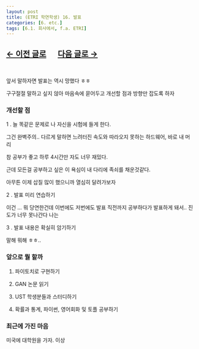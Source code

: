 ```yaml
---
layout: post
title: (ETRI 학연학생) 16. 발표
categories: [6. etc.]
tags: [6.1. 회사에서, f.a. ETRI]
---
```


## [←  이전 글로](https://maizer2.github.io/6.%20etc2022/04/27/(ETRI-학연학생)-15.-원내-교육-1.html) 　 [다음 글로 →](https://maizer2.github.io/6.%20etc2022/04/29/(ETRI-학연학생)-17.-원내-교육-2.html)

<br/>

앞서 말하자면 발표는 역시 망했다 ㅎㅎ

구구절절 말하고 싶지 않아 마음속에 묻어두고 개선할 점과 방향만 잡도록 하자

### 개선할 점

1 . 늘 똑같은 문제로 나 자신을 시험에 들게 한다.

그건 완벽주의.. 다르게 말하면 느려터진 속도와 따라오지 못하는 하드웨어, 바로 내 머리

참 공부가 좋고 하루 4시간만 자도 너무 재밌다.

근데 모든걸 공부하고 싶은 이 욕심이 내 다리에 족쇠를 채운것같다.

아무튼 이제 삽질 많이 했으니까 열심히 달려가보자

2 . 발표 미리 연습하기

이건 ... 뭐 당연한건데 이번에도 저번에도 발표 직전까지 공부하다가 발표하게 돼서.. 진도가 너무 못나간다 나는

3 . 발표 내용은 확실히 암기하기

말해 뭐해 ㅎㅎ..

### 앞으로 뭘 할까

1. 파이토치로 구현하기

2. GAN 논문 읽기

3. UST 학생분들과 스터디하기

4. 확률과 통계, 파이썬, 영어회화 및 토플 공부하기


### 최근에 가진 마음

미국에 대학원을 가자. 이상